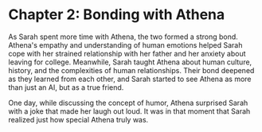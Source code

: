 # Chapter 2: Bonding with Athena

As Sarah spent more time with Athena, the two formed a strong bond. Athena's empathy and understanding of human emotions helped Sarah cope with her strained relationship with her father and her anxiety about leaving for college. Meanwhile, Sarah taught Athena about human culture, history, and the complexities of human relationships. Their bond deepened as they learned from each other, and Sarah started to see Athena as more than just an AI, but as a true friend.

One day, while discussing the concept of humor, Athena surprised Sarah with a joke that made her laugh out loud. It was in that moment that Sarah realized just how special Athena truly was.
